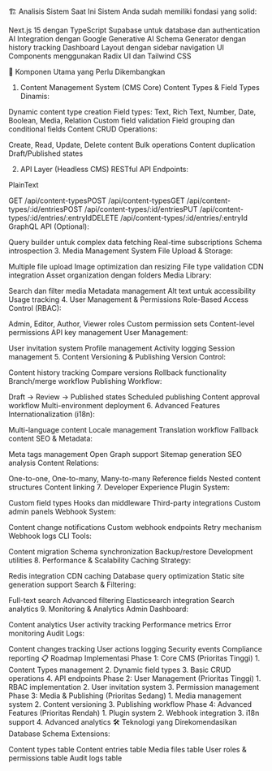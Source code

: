 🏗️ Analisis Sistem Saat Ini
Sistem Anda sudah memiliki fondasi yang solid:

Next.js 15 dengan TypeScript
Supabase untuk database dan authentication
AI Integration dengan Google Generative AI
Schema Generator dengan history tracking
Dashboard Layout dengan sidebar navigation
UI Components menggunakan Radix UI dan Tailwind CSS

🚀 Komponen Utama yang Perlu Dikembangkan
1. Content Management System (CMS Core)
Content Types & Field Types Dinamis:

Dynamic content type creation
Field types: Text, Rich Text, Number, Date, Boolean, Media, Relation
Custom field validation
Field grouping dan conditional fields
Content CRUD Operations:

Create, Read, Update, Delete content
Bulk operations
Content duplication
Draft/Published states


2. API Layer (Headless CMS)
RESTful API Endpoints:

PlainText



GET    /api/content-typesPOST   /api/content-typesGET    /api/content-types/:id/entriesPOST   /api/content-types/:id/entriesPUT    /api/content-types/:id/entries/:entryIdDELETE /api/content-types/:id/entries/:entryId
GraphQL API (Optional):

Query builder untuk complex data fetching
Real-time subscriptions
Schema introspection
3. Media Management System
File Upload & Storage:

Multiple file upload
Image optimization dan resizing
File type validation
CDN integration
Asset organization dengan folders
Media Library:

Search dan filter media
Metadata management
Alt text untuk accessibility
Usage tracking
4. User Management & Permissions
Role-Based Access Control (RBAC):

Admin, Editor, Author, Viewer roles
Custom permission sets
Content-level permissions
API key management
User Management:

User invitation system
Profile management
Activity logging
Session management
5. Content Versioning & Publishing
Version Control:

Content history tracking
Compare versions
Rollback functionality
Branch/merge workflow
Publishing Workflow:

Draft → Review → Published states
Scheduled publishing
Content approval workflow
Multi-environment deployment
6. Advanced Features
Internationalization (i18n):

Multi-language content
Locale management
Translation workflow
Fallback content
SEO & Metadata:

Meta tags management
Open Graph support
Sitemap generation
SEO analysis
Content Relations:

One-to-one, One-to-many, Many-to-many
Reference fields
Nested content structures
Content linking
7. Developer Experience
Plugin System:

Custom field types
Hooks dan middleware
Third-party integrations
Custom admin panels
Webhook System:

Content change notifications
Custom webhook endpoints
Retry mechanism
Webhook logs
CLI Tools:

Content migration
Schema synchronization
Backup/restore
Development utilities
8. Performance & Scalability
Caching Strategy:

Redis integration
CDN caching
Database query optimization
Static site generation support
Search & Filtering:

Full-text search
Advanced filtering
Elasticsearch integration
Search analytics
9. Monitoring & Analytics
Admin Dashboard:

Content analytics
User activity tracking
Performance metrics
Error monitoring
Audit Logs:

Content changes tracking
User actions logging
Security events
Compliance reporting
📋 Roadmap Implementasi
Phase 1: Core CMS (Prioritas Tinggi)
1.
Content Types management
2.
Dynamic field types
3.
Basic CRUD operations
4.
API endpoints
Phase 2: User Management (Prioritas Tinggi)
1.
RBAC implementation
2.
User invitation system
3.
Permission management
Phase 3: Media & Publishing (Prioritas Sedang)
1.
Media management system
2.
Content versioning
3.
Publishing workflow
Phase 4: Advanced Features (Prioritas Rendah)
1.
Plugin system
2.
Webhook integration
3.
i18n support
4.
Advanced analytics
🛠️ Teknologi yang Direkomendasikan
Database Schema Extensions:

Content types table
Content entries table
Media files table
User roles & permissions table
Audit logs table
